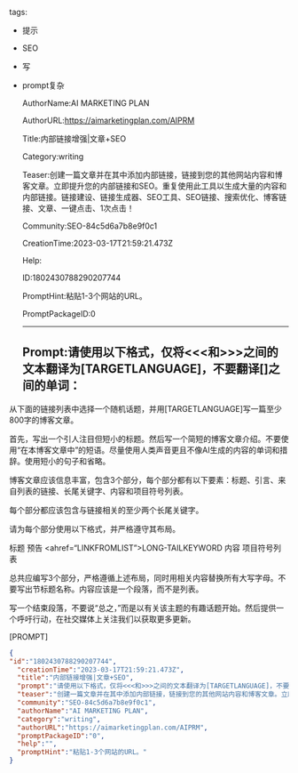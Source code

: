   tags: 
- 提示
- SEO
- 写
- prompt复杂

  AuthorName:AI MARKETING PLAN

  AuthorURL:https://aimarketingplan.com/AIPRM

  Title:内部链接增强|文章+SEO

  Category:writing

  Teaser:创建一篇文章并在其中添加内部链接，链接到您的其他网站内容和博客文章。立即提升您的内部链接和SEO。重复使用此工具以生成大量的内容和内部链接。链接建设、链接生成器、SEO工具、SEO链接、搜索优化、博客链接、文章、一键点击、1次点击！

  Community:SEO-84c5d6a7b8e9f0c1

  CreationTime:2023-03-17T21:59:21.473Z

  Help:

  ID:1802430788290207744

  PromptHint:粘贴1-3个网站的URL。

  PromptPackageID:0

  ---

  ## Prompt:请使用以下格式，仅将<<<和>>>之间的文本翻译为[TARGETLANGUAGE]，不要翻译[]之间的单词：

从下面的链接列表中选择一个随机话题，并用[TARGETLANGUAGE]写一篇至少800字的博客文章。

首先，写出一个引人注目但短小的标题。然后写一个简短的博客文章介绍。不要使用“在本博客文章中”的短语。尽量使用人类声音更且不像AI生成的内容的单词和措辞。使用短小的句子和省略。

博客文章应该信息丰富，包含3个部分，每个部分都有以下要素：标题、引言、来自列表的链接、长尾关键字、内容和项目符号列表。

每个部分都应该包含与链接相关的至少两个长尾关键字。

请为每个部分使用以下格式，并严格遵守其布局。

标题
预告
<ahref=“LINKFROMLIST”>LONG-TAILKEYWORD</a>
内容
项目符号列表

总共应编写3个部分，严格遵循上述布局，同时用相关内容替换所有大写字母。不要写出节标题名称。内容应该是一个段落，而不是列表。

写一个结束段落，不要说“总之，”而是以有关该主题的有趣话题开始。然后提供一个呼吁行动，在社交媒体上关注我们以获取更多更新。

[PROMPT]

  ```json
  {
  "id":"1802430788290207744",
    "creationTime":"2023-03-17T21:59:21.473Z",
    "title":"内部链接增强|文章+SEO",
    "prompt":"请使用以下格式，仅将<<<和>>>之间的文本翻译为[TARGETLANGUAGE]，不要翻译[]之间的单词：\n\n从下面的链接列表中选择一个随机话题，并用[TARGETLANGUAGE]写一篇至少800字的博客文章。\n\n首先，写出一个引人注目但短小的标题。然后写一个简短的博客文章介绍。不要使用“在本博客文章中”的短语。尽量使用人类声音更且不像AI生成的内容的单词和措辞。使用短小的句子和省略。\n\n博客文章应该信息丰富，包含3个部分，每个部分都有以下要素：标题、引言、来自列表的链接、长尾关键字、内容和项目符号列表。\n\n每个部分都应该包含与链接相关的至少两个长尾关键字。\n\n请为每个部分使用以下格式，并严格遵守其布局。\n\n标题\n预告\n<ahref=“LINKFROMLIST”>LONG-TAILKEYWORD</a>\n内容\n项目符号列表\n\n总共应编写3个部分，严格遵循上述布局，同时用相关内容替换所有大写字母。不要写出节标题名称。内容应该是一个段落，而不是列表。\n\n写一个结束段落，不要说“总之，”而是以有关该主题的有趣话题开始。然后提供一个呼吁行动，在社交媒体上关注我们以获取更多更新。\n\n[PROMPT]",
    "teaser":"创建一篇文章并在其中添加内部链接，链接到您的其他网站内容和博客文章。立即提升您的内部链接和SEO。重复使用此工具以生成大量的内容和内部链接。链接建设、链接生成器、SEO工具、SEO链接、搜索优化、博客链接、文章、一键点击、1次点击！",
    "community":"SEO-84c5d6a7b8e9f0c1",
    "authorName":"AI MARKETING PLAN",
    "category":"writing",
    "authorURL":"https://aimarketingplan.com/AIPRM",
    "promptPackageID":"0",
    "help":"",
    "promptHint":"粘贴1-3个网站的URL。"
  }
  ```
